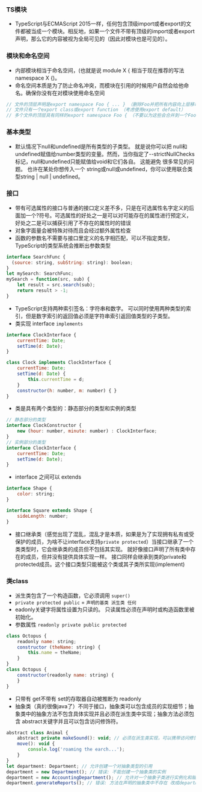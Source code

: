 ### TS模块
+ TypeScript与ECMAScript 2015一样，任何包含顶级import或者export的文件都被当成一个模块。相反地，如果一个文件不带有顶级的import或者export声明，那么它的内容被视为全局可见的（因此对模块也是可见的）。
### 模块和命名空间
+ 内部模块相当于命名空间，(也就是说 module X { 相当于现在推荐的写法 namespace X {)。
+ 命名空间本质是为了防止命名冲突，而模块在引用的时候用户自然会给他命名。确保你没有在对模块使用命名空间
```javascript
// 文件的顶层声明是export namespace Foo { ... } （删除Foo并把所有内容向上层移动一层）
// 文件只有一个export class或export function （考虑使用export default）
// 多个文件的顶层具有同样的export namespace Foo { （不要以为这些会合并到一个Foo中！）
```
### 基本类型
+ 默认情况下null和undefined是所有类型的子类型。 就是说你可以把 null和undefined赋值给number类型的变量。然而，当你指定了--strictNullChecks标记，null和undefined只能赋值给void和它们各自。 这能避免 很多常见的问题。 也许在某处你想传入一个 string或null或undefined，你可以使用联合类型string | null | undefined。
### 接口
+ 带有可选属性的接口与普通的接口定义差不多，只是在可选属性名字定义的后面加一个?符号。可选属性的好处之一是可以对可能存在的属性进行预定义，好处之二是可以捕获引用了不存在的属性时的错误
+ 对象字面量会被特殊对待而且会经过额外属性检查
+ 函数的参数名不需要与接口里定义的名字相匹配，可以不指定类型，TypeScript的类型系统会推断出参数类型
```javascript
interface SearchFunc {
  (source: string, subString: string): boolean;
}
let mySearch: SearchFunc;
mySearch = function(src, sub) {
    let result = src.search(sub);
    return result > -1;
}
```
+ TypeScript支持两种索引签名：字符串和数字。 可以同时使用两种类型的索引，但是数字索引的返回值必须是字符串索引返回值类型的子类型。
+ 类实现 interface `implements`
```javascript
interface ClockInterface {
    currentTime: Date;
    setTime(d: Date);
}

class Clock implements ClockInterface {
    currentTime: Date;
    setTime(d: Date) {
        this.currentTime = d;
    }
    constructor(h: number, m: number) { }
}
```
+ 类是具有两个类型的：静态部分的类型和实例的类型
```javascript
// 静态部分的类型
interface ClockConstructor {
    new (hour: number, minute: number) : ClockInterface;
}
// 实例部分的类型
interface ClockInterface {
    currentTime: Date;
    setTime(d: Date);
}
```
+ interface 之间可以 extends
```javascript
interface Shape {
    color: string;
}

interface Square extends Shape {
    sideLength: number;
}
```
+ 接口继承类（感觉出现了混乱，混乱才是本质，如果是为了实现拥有私有或受保护的成员，为啥不让interface支持`private protected`）当接口继承了一个类类型时，它会继承类的成员但不包括其实现。 就好像接口声明了所有类中存在的成员，但并没有提供具体实现一样。 接口同样会继承到类的private和protected成员。这个接口类型只能被这个类或其子类所实现(implement)
### 类class
+ 派生类包含了一个构造函数，它必须调用 `super()`
+ `private protected public` = `声明的基类 派生类 任何`
+ eadonly关键字将属性设置为只读的。 只读属性必须在声明时或构造函数里被初始化。
+ 参数属性 `readonly private public protected`
```javascript
class Octopus {
    readonly name: string;
    constructor (theName: string) {
        this.name = theName;
    }
}
class Octopus {
    constructor(readonly name: string) {
    }
}
```
+ 只带有 get不带有 set的存取器自动被推断为 readonly
+ 抽象类（真的很像java了）不同于接口，抽象类可以包含成员的实现细节；抽象类中的抽象方法不包含具体实现并且必须在派生类中实现；抽象方法必须包含 abstract关键字并且可以包含访问修饰符。
```javascript
abstract class Animal {
    abstract private makeSound(): void; // 必须在派生类实现，可以携带访问修饰符
    move(): void {
        console.log('roaming the earch...');
    }
}
let department: Department; // 允许创建一个对抽象类型的引用
department = new Department(); // 错误: 不能创建一个抽象类的实例
department = new AccountingDepartment(); // 允许对一个抽象子类进行实例化和赋值
department.generateReports(); // 错误: 方法在声明的抽象类中不存在 改成department: AccountingDepartment;
```